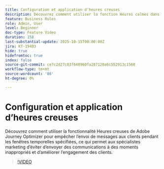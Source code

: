 ```yaml
---
title: Configuration et application d’heures creuses
description: Découvrez comment utiliser la fonction Heures calmes dans Adobe Journey Optimizer pour empêcher l’envoi de messages (SMS, e-mail, push, WhatsApp) aux clients pendant les fenêtres d’heure spécifiées, ce qui permet aux spécialistes marketing d’éviter d’envoyer des communications à des moments inappropriés et d’améliorer l’engagement des clients.
feature: Business Rules
role: Admin, User
level: Beginner
doc-type: Feature Video
duration: 158
last-substantial-update: 2025-10-15T00:00:00Z
jira: KT-19403
hide: true
hidefromtoc: true
index: false
source-git-commit: ce7c2d27c03f648960fa287120a6c552913c1568
workflow-type: tm+mt
source-wordcount: '86'
ht-degree: 0%

---
```



# Configuration et application d’heures creuses

Découvrez comment utiliser la fonctionnalité Heures creuses de Adobe Journey Optimizer pour empêcher l’envoi de messages aux clients pendant les fenêtres temporelles spécifiées, ce qui permet aux spécialistes marketing d’éviter d’envoyer des communications à des moments inappropriés et d’améliorer l’engagement des clients.

>[!VIDEO](https://video.tv.adobe.com/v/3475854/?captions=fre_fr&learn=on&enablevpops)
